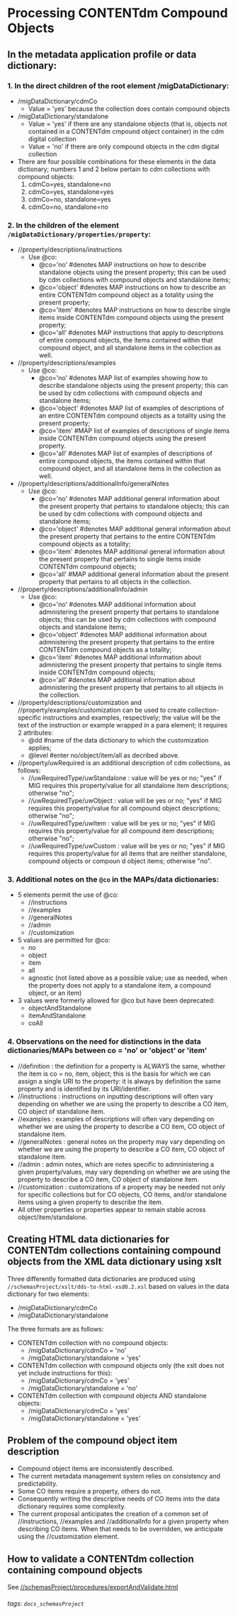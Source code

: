 # Processing CONTENTdm Compound Objects
## In the metadata application profile or data dictionary:
### 1. In the direct children of the root element /migDataDictionary:
- /migDataDictionary/cdmCo
    - Value = 'yes' because the collection does contain compound objects
- /migDataDictionary/standalone
    - Value = 'yes' if there are any standalone objects (that is, objects not contained in a CONTENTdm cmpound object container) in the cdm digital collection
    - Value = 'no' if there are only compound objects in the cdm digital collection
- There are four possible combinations for these elements in the data dictionary; numbers 1 and 2 below pertain to cdm collections with compound objects:
    1. cdmCo=yes, standalone=no
    2. cdmCo=yes, standalone=yes
    3. cdmCo=no, standalone=yes
    4. cdmCo=no, standalone=no
### 2. In the children of the element `/migDataDictionary/properties/property`:
- //property/descriptions/instructions
    - Use @co:
        - @co='no' #denotes MAP instructions on how to describe standalone objects using the present property; this can be used by cdm collections with compound objects and standalone items;
        - @co='object' #denotes MAP instructions on how to describe an entire CONTENTdm compound object as a totality using the present property;
        - @co='item' #denotes MAP instructions on how to describe single items inside CONTENTdm compound objects using the present property;
        - @co='all' #denotes MAP instructions that apply to descriptions of entire compound objects, the items contained within that compound object, and all standalone items in the collection as well.
- //property/descriptions/examples
    - Use @co:
        - @co='no' #denotes MAP list of examples showing how to describe standalone objects using the present property; this can be used by cdm collections with compound objects and standalone items;
        - @co='object' #denotes MAP list of examples of descriptions of an entire CONTENTdm compound objects as a totality using the present property;
        - @co='item' #MAP list of examples of descriptions of single items inside CONTENTdm compound objects using the present property.
        - @co='all' #denotes MAP list of examples of descriptions of entire compound objects, the items contained within that compound object, and all standalone items in the collection as well.
- //property/descriptions/additionalInfo/generalNotes
    - Use @co:
        - @co='no' #denotes MAP additional general information about the present property that pertains to standalone objects; this can be used by cdm collections with compound objects and standalone items;
        - @co='object' #denotes MAP additional general information about the present property that pertains to the entire CONTENTdm compound objects as a totality;
        - @co='item' #denotes MAP additional general information about the present property that pertains to single items inside CONTENTdm compound objects;
        - @co='all' #MAP additional general information about the present property that pertains to all objects in the collection.
- //property/descriptions/additionalInfo/admin
    - Use @co:
        - @co='no' #denotes MAP additional information about admnistering the present property that pertains to standalone objects; this can be used by cdm collections with compound objects and standalone items;
        - @co='object' #denotes MAP additional information about admnistering the present property that pertains to the entire CONTENTdm compound objects as a totality;
        - @co='item' #denotes MAP additional information about admnistering the present property that pertains to single items inside CONTENTdm compound objects;
        - @co='all' #denotes MAP additional information about admnistering the present property that pertains to all objects in the collection.
- //property/descriptions/customization and //property/examples/customization can be used to create collection-specific instructions and examples, respectively; the value will be the text of the instruction or example wrapped in a para element; it requires 2 attributes:
    - @dd #name of the data dictionary to which the customization applies;
    - @level #enter no/object/item/all as decribed above.
- //property/uwRequired is an additional description of cdm collections, as follows:
    - //uwRequiredType/uwStandalone : value will be yes or no; "yes" if MIG requires this property/value for all standalone item descriptions; otherwise "no";
    - //uwRequiredType/uwObject : value will be yes or no; "yes" if MIG requires this property/value for all compound object descriptions; otherwise "no";
    - //uwRequiredType/uwItem : value will be yes or no; "yes" if MIG requires this property/value for all compound item descriptions; otherwise "no";
    - //uwRequiredType/uwCustom : value will be yes or no; "yes" if MIG requires this property/value for all items that are neither standalone, compound objects or compoun d object items; otherwise "no".
### 3. Additional notes on the `@co` in the MAPs/data dictionaries:
- 5 elements permit the use of @co:
    - //instructions
    - //examples
    - //generalNotes
    - //admin
    - //customization
- 5 values are permitted for @co:
    - no
    - object
    - item
    - all
    - agnostic (not listed above as a possible value; use as needed, when the property does not apply to a standalone item, a compound object, or an item)
- 3 values were formerly allowed for @co but have been deprecated:
    - objectAndStandalone
    - itemAndStandalone
    - coAll
### 4. Observations on the need for distinctions in the data dictionaries/MAPs between co = 'no' or 'object' or 'item'
- //definition : the definition for a property is ALWAYS the same, whether the item is co = no, item, object; this is the basis for which we can assign a single URI to the property: it is always by definition the same property and is identified by its URI/identifier.
- //instructions : instructions on inputting descriptions will often vary depending on whether we are using the property to describe a CO item, CO object of standalone item.
- //examples : examples of descriptions will often vary depending on whether we are using the property to describe a CO item, CO object of standalone item.
- //generalNotes : general notes on the property may vary depending on whether we are using the property to describe a CO item, CO object of standalone item.
- //admin : admin notes, which are notes specific to admninistering a given property/values, may vary depending on whether we are using the property to describe a CO item, CO object of standalone item.
- //customization : customizations of a property may be needed not only for specific collections but for CO objects, CO items, and/or standalone items using a given property to describe the item.
- All other properties or properties appear to remain stable across object/item/standalone.


## Creating HTML data dictionaries for CONTENTdm collections containing compound objects from the XML data dictionary using xslt
Three differently formatted data dictionaries are produced using `//schemasProject/xslt/dds-to-html-xsd0.2.xsl` based on values in the data dictionary for two elements:
- /migDataDictionary/cdmCo
- /migDataDictionary/standalone

The three formats are as follows:
- CONTENTdm collection with no compound objects:
    - /migDataDictionary/cdmCo = 'no'
    - /migDataDictionary/standalone = 'yes'
- CONTENTdm collection with compound objects only (the xslt does not yet include instructions for this):
    - /migDataDictionary/cdmCo = 'yes'
    - /migDataDictionary/standalone = 'no'
- CONTENTdm collection with compound objects AND standalone objects:
    - /migDataDictionary/cdmCo = 'yes'
    - /migDataDictionary/standalone = 'yes'


## Problem of the compound object item description
- Compound object items are inconsistently described.
- The current metadata management system relies on consistency and predictability.
- Some CO items require a property, others do not.
- Consequently writing the descriptive needs of CO items into the data dictionary requires some complexity.
- The current proposal anticipates the creation of a common set of //instructions, //examples and //additionalInfo for a given property when describing CO items. When that needs to be overridden, we anticipate using the //customization element.

## How to validate a CONTENTdm collection containing compound objects
See [//schemasProject/procedures/exportAndValidate.html]()

###### tags: `docs_schemasProject`